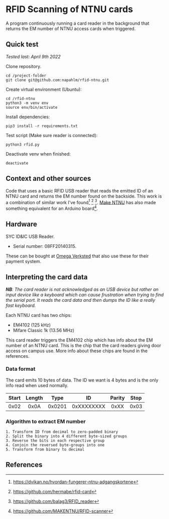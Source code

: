 # RFID Scanning of NTNU cards

A program continuously running a card reader in the background that returns the EM number of NTNU access cards when triggered.

## Quick test

*Tested last: April 9th 2022*

Clone repository.

```
cd /project-folder
git clone git@github.com:napahlm/rfid-ntnu.git
```

Create virtual environment (Ubuntu):
```
cd /rfid-ntnu
python3 -m venv env
source env/bin/activate
```

Install dependencies:
```
pip3 install -r requirements.txt
```

Test script (Make sure reader is connected):
```
python3 rfid.py
```

Deactivate venv when finished:
```
deactivate
```

## Context and other sources

Code that uses a basic RFID USB reader that reads the emitted ID of an NTNU card and returns the EM number found on the backside. This work is a combination of similar work I've found[^1] [^2] [^3]. [Make NTNU](https://makentnu.no/) has also made something equivalent for an Arduino board[^4].

## Hardware

SYC ID&IC USB Reader.

- Serial number: 08FF20140315.

These can be bought at [Omega Verksted](https://www.omegav.ntnu.no/) that also use these for their payment system.

## Interpreting the card data

***NB**: The card reader is not acknowledged as an USB device but rather an input device like a keyboard which can cause frustration when trying to find the serial port. It reads the card data and then dumps the ID like a really fast keyboard.*

Each NTNU card has two chips:

- EM4102 (125 kHz)
- Mifare Classic 1k (13.56 MHz)

This card reader triggers the EM4102 chip which has info about the EM number of an NTNU card. This is the chip that the card readers giving door access on campus use. More info about these chips are found in the references.

### Data format

The card emits 10 bytes of data. The ID we want is 4 bytes and is the only info read when used normally.

| Start | Length  | Type    | ID         | Parity | Stop   |
| :---: | :-----: | :-----: | :--------: | :----: | :----: |
|  0x02 |    0x0A |  0x0201 | 0xXXXXXXXX |   0xXX |   0x03 |

### Algorithm to extract EM number

```
1. Transform ID from decimal to zero-padded binary
2. Split the binary into 4 different byte-sized groups
3. Reverse the bits in each respective group
4. Conjoin the reversed byte-groups into one
5. Transform from binary to decimal
```


## References

[^1]: https://dvikan.no/hvordan-fungerer-ntnu-adgangskortene
[^2]: https://github.com/hermabe/rfid-card
[^3]: https://github.com/balag3/RFID_reader
[^4]: https://github.com/MAKENTNU/RFID-scanner
